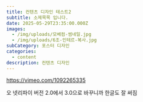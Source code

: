 ```yaml
---
title: 컨텐츠 디자인 테스트2
subtitle: 소제목목 입니다.
date: 2025-05-29T23:35:00.000Z
images:
  - /img/uploads/모베컴-썸네일.jpg
  - /img/uploads/6조-인테르-복사.jpg
subCategory: 포스터 디자인
categories:
  - content
description: 컨텐츠 디자인
---
```

https://vimeo.com/1092265335

오 넷리파이 버전 2.0에서 3.0으로 바꾸니까 한글도 잘 써짐
